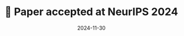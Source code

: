 ---
title: 🎉 Paper accepted at NeurIPS 2024
summary: Our [ContAccum](https://arxiv.org/abs/2406.12356v1) paper has been accepted to **NeurIPS 2024**! 
date: 2024-11-30

# Featured image
# Place an image named `featured.jpg/png` in this page's folder and customize its options here.

authors:
  - admin
  - Ted

tags:
  - Academic
  - Hugo Blox
  - Markdown
---